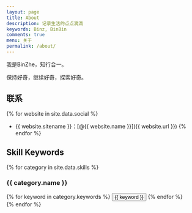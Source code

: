```yaml
---
layout: page
title: About
description: 记录生活的点点滴滴
keywords: Binz, BinBin
comments: true
menu: 关于
permalink: /about/
---
```


我是BinZhe，知行合一。

保持好奇，继续好奇，探索好奇。

## 联系

{% for website in site.data.social %}
* {{ website.sitename }}：[@{{ website.name }}]({{ website.url }})
{% endfor %}

## Skill Keywords

{% for category in site.data.skills %}
### {{ category.name }}
<div class="btn-inline">
{% for keyword in category.keywords %}
<button class="btn btn-outline" type="button">{{ keyword }}</button>
{% endfor %}
</div>
{% endfor %}
